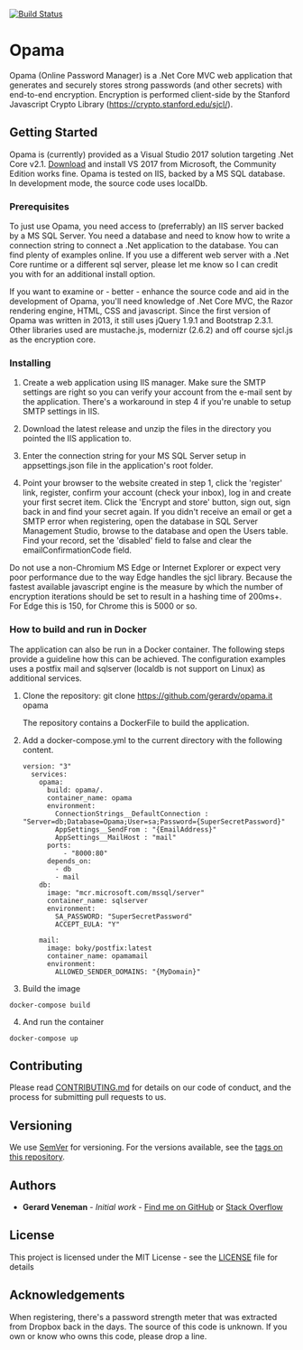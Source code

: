 [![Build Status](https://veneman.visualstudio.com/Opama_open/_apis/build/status/gerardv.opama?branchName=master)](https://veneman.visualstudio.com/Opama_open/_build/latest?definitionId=4&branchName=master)
# Opama

Opama (Online Password Manager) is a .Net Core MVC web application that generates and securely stores strong passwords (and other secrets) with end-to-end encryption.
Encryption is performed client-side by the Stanford Javascript Crypto Library (https://crypto.stanford.edu/sjcl/).

## Getting Started

Opama is (currently) provided as a Visual Studio 2017 solution targeting .Net Core v2.1. [Download](https://visualstudio.microsoft.com/downloads/) and install VS 2017 from Microsoft, the Community Edition works fine.
Opama is tested on IIS, backed by a MS SQL database. In development mode, the source code uses localDb.

### Prerequisites

To just use Opama, you need access to (preferrably) an IIS server backed by a MS SQL Server. You need a database and need to know how to write a connection string to connect a .Net application to the database. You can find plenty of examples online. If you use a different web server with a .Net Core runtime or a different sql server, please let me know so I can credit you with for an additional install option.

If you want to examine or - better - enhance the source code and aid in the development of Opama, you'll need knowledge of .Net Core MVC, the Razor rendering engine, HTML, CSS and javascript.
Since the first version of Opama was written in 2013, it still uses jQuery 1.9.1 and Bootstrap 2.3.1. Other libraries used are mustache.js, modernizr (2.6.2) and off course sjcl.js as the encryption core.

### Installing

1. Create a web application using IIS manager. Make sure the SMTP settings are right so you can verify your account from the e-mail sent by the application. There's a workaround in step 4 if you're unable to setup SMTP settings in IIS.

2. Download the latest release and unzip the files in the directory you pointed the IIS application to.

3. Enter the connection string for your MS SQL Server setup in appsettings.json file in the application's root folder.

4. Point your browser to the website created in step 1, click the 'register' link, register, confirm your account (check your inbox), log in and create your first secret item. Click the 'Encrypt and store' button, sign out, sign back in and find your secret again. If you didn't receive an email or get a SMTP error when registering, open the database in SQL Server Management Studio, browse to the database and open the Users table. Find your record, set the 'disabled' field to false and clear the emailConfirmationCode field.

Do not use a non-Chromium MS Edge or Internet Explorer or expect very poor performance due to the way Edge handles the sjcl library. Because the fastest available javascript engine is the measure by which the number of encryption iterations should be set to result in a hashing time of 200ms+. For Edge this is 150, for Chrome this is 5000 or so.

### How to build and run in Docker

The application can also be run in a Docker container. The following steps provide a guideline how this can be achieved. The configuration examples uses a postfix mail and sqlserver (localdb is not support on Linux) as additional services. 

1. Clone the repository: git clone https://github.com/gerardv/opama.it opama 
   
   The repository contains a DockerFile to build the application.

2. Add a docker-compose.yml to the current directory with the following content. 

       version: "3"
         services:
           opama:
             build: opama/.
             container_name: opama
             environment:
               ConnectionStrings__DefaultConnection : "Server=db;Database=Opama;User=sa;Password={SuperSecretPassword}"
               AppSettings__SendFrom : "{EmailAddress}"
               AppSettings__MailHost : "mail"
             ports:
                 - "8000:80"
             depends_on:
               - db
               - mail
           db:
             image: "mcr.microsoft.com/mssql/server"
             container_name: sqlserver
             environment:
               SA_PASSWORD: "SuperSecretPassword"
               ACCEPT_EULA: "Y"
   
           mail:
             image: boky/postfix:latest
             container_name: opamamail
             environment:
               ALLOWED_SENDER_DOMAINS: "{MyDomain}"

3. Build the image

~~~
docker-compose build
~~~

4. And run the container

~~~
docker-compose up
~~~

   
## Contributing

Please read [CONTRIBUTING.md](https://gist.github.com/PurpleBooth/b24679402957c63ec426) for details on our code of conduct, and the process for submitting pull requests to us.

## Versioning

We use [SemVer](http://semver.org/) for versioning. For the versions available, see the [tags on this repository](https://github.com/gerardv/opama/tags). 

## Authors

* **Gerard Veneman** - *Initial work* - [Find me on GitHub](https://github.com/gerardv) or [Stack Overflow](https://stackoverflow.com/users/796206/gerardv?tab=profile)

## License

This project is licensed under the MIT License - see the [LICENSE](LICENSE) file for details

## Acknowledgements

When registering, there's a password strength meter that was extracted from Dropbox back in the days. The source of this code is unknown. If you own or know who owns this code, please drop a line.
